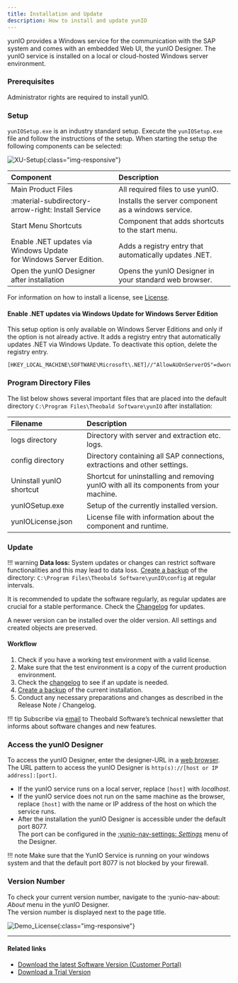 ```yaml
---
title: Installation and Update
description: How to install and update yunIO
---
```


yunIO provides a Windows service for the communication with the SAP system and comes with an embedded Web UI, the yunIO Designer.
The yunIO service is installed on a local or cloud-hosted Windows server environment. 

### Prerequisites

Administrator rights are required to install yunIO.

### Setup

`yunIOSetup.exe` is an industry standard setup. Execute the `yunIOSetup.exe` file and follow the instructions of the setup.
When starting the setup the following components can be selected: 

![XU-Setup](../../assets/images/yunio/yunio-setup.png){:class="img-responsive"}

|Component | Description |
|:----|:---|
|Main Product Files |  All required files to use yunIO. |
| :material-subdirectory-arrow-right: Install Service | Installs the server component as a windows service. |
|Start Menu Shortcuts | Component that adds shortcuts to the start menu.|
| Enable .NET updates via Windows Update <br>for Windows Server Edition. | Adds a registry entry that automatically updates .NET.|
|Open the yunIO Designer after installation | Opens the yunIO Designer in your standard web browser.|

For information on how to install a license, see [License](./license).

#### Enable .NET updates via Windows Update for Windows Server Edition

This setup option is only available on Windows Server Editions and only if the option is not already active.
It adds a registry entry that automatically updates .NET via Windows Update. 
To deactivate this option, delete the registry entry.

``` title="Registry Entry"
[HKEY_LOCAL_MACHINE\SOFTWARE\Microsoft\.NET]//"AllowAUOnServerOS"=dword:00000001
```

### Program Directory Files
The list below shows several important files that are placed into the default directory `C:\Program Files\Theobald Software\yunIO` after installation:

|Filename | Description |
|:----|:---|
| logs directory| Directory with server and extraction etc. logs.|
| config directory | Directory containing all SAP connections, extractions and other settings.|
| Uninstall yunIO shortcut| Shortcut for uninstalling and removing yunIO with all its components from your machine. |
| yunIOSetup.exe| Setup of the currently installed version.|
| yunIOLicense.json | License file with information about the component and runtime. |


### Update																																										   

!!! warning 
	**Data loss:** System updates or changes can restrict software functionalities and this may lead to data loss.
    [Create a backup](backup-and-migration.md) of the directory: `C:\Program Files\Theobald Software\yunIO\config` at regular intervals.

It is recommended to update the software regularly, as regular updates are crucial for a stable performance.
Check the [Changelog](../../changelog.md) for updates. 

A newer version can be installed over the older version. All settings and created objects are preserved. 

#### Workflow

1. Check if you have a working test environment with a valid license.
2. Make sure that the test environment is a copy of the current production environment.
3. Check the [changelog](../../changelog.md) to see if an update is needed.
4. [Create a backup](backup-and-migration.md) of the current installation.
5. Conduct any necessary preparations and changes as described in the Release Note / Changelog.

!!! tip
    Subscribe via [email](mailto:info@theobald-software.com) to Theobald Software’s technical newsletter that informs about software changes and new features.

### Access the yunIO Designer

To access the yunIO Designer, enter the designer-URL in a [web browser](https://help.theobald-software.com/en/yunio/introduction/requirements#supported-web-browsers).<br>
The URL pattern to access the yunIO Designer is `http(s)://[host or IP address]:[port]`.<br>
- If the yunIO service runs on a local server, replace `[host]` with *localhost*.
- If the yunIO service does not run on the same machine as the browser, replace `[host]` with the name or IP address of the host on which the service runs.
- After the installation the yunIO Designer is accessible under the default port 8077. <br>
The port can be configured in the [:yunio-nav-settings: *Settings*](../server-settings.md) menu of the Designer.

!!! note
    Make sure that the YunIO Service is running on your windows system and that the default port 8077 is not blocked by your firewall.

### Version Number

To check your current version number, navigate to the :yunio-nav-about: *About* menu in the yunIO Designer. <br>
The version number is displayed next to the page title.

![Demo_License](../../assets/images/yunio/About.png){:class="img-responsive"}


****
#### Related links
- [Download the latest Software Version (Customer Portal)](https://my.theobald-software.com/)
- [Download a Trial Version](https://theobald-software.com/en/download-trial/)
